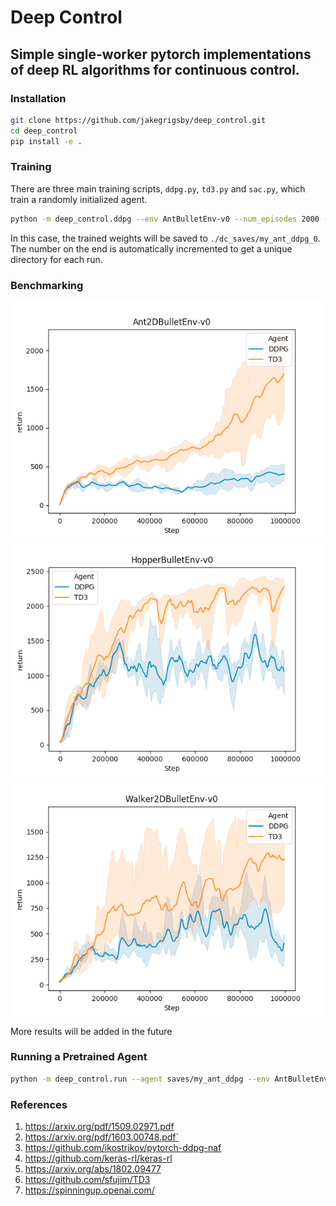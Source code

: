 # Deep Control
## Simple single-worker pytorch implementations of deep RL algorithms for continuous control.

### Installation
```bash
git clone https://github.com/jakegrigsby/deep_control.git
cd deep_control
pip install -e .
```

### Training
There are three main training scripts, `ddpg.py`, `td3.py` and `sac.py`, which train a randomly initialized agent.

```bash
python -m deep_control.ddpg --env AntBulletEnv-v0 --num_episodes 2000 --name my_ant_ddpg
```
In this case, the trained weights will be saved to `./dc_saves/my_ant_ddpg_0`. The number on the end is automatically incremented to get a unique directory for each run.

### Benchmarking
![](misc/ant_lc.png)
![](misc/hopper_lc.png)
![](misc/walker_lc.png)

More results will be added in the future
### Running a Pretrained Agent
```bash
python -m deep_control.run --agent saves/my_ant_ddpg --env AntBulletEnv-v0 --render --episodes 100
```

### References
1) https://arxiv.org/pdf/1509.02971.pdf
2) https://arxiv.org/pdf/1603.00748.pdf`
4) https://github.com/ikostrikov/pytorch-ddpg-naf
5) https://github.com/keras-rl/keras-rl
6) https://arxiv.org/abs/1802.09477
7) https://github.com/sfujim/TD3
8) https://spinningup.openai.com/
